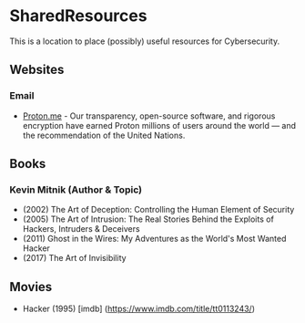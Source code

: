 # SharedResources
This is a location to place (possibly) useful resources for Cybersecurity.

## Websites

### Email
- [Proton.me](https://proton.me) - Our transparency, open-source software, and rigorous encryption have earned Proton millions of users around the world — and the recommendation of the United Nations.



## Books
### Kevin Mitnik (Author & Topic)
- (2002) The Art of Deception: Controlling the Human Element of Security
- (2005) The Art of Intrusion: The Real Stories Behind the Exploits of Hackers, Intruders & Deceivers
- (2011) Ghost in the Wires: My Adventures as the World's Most Wanted Hacker
- (2017) The Art of Invisibility




## Movies
- Hacker (1995) [imdb] (https://www.imdb.com/title/tt0113243/) 
